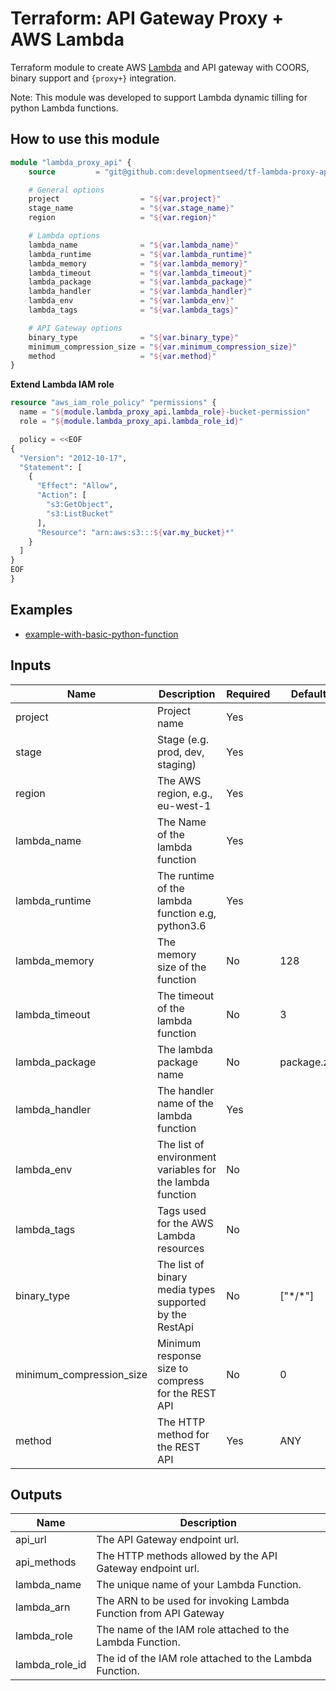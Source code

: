 # Terraform: API Gateway Proxy + AWS Lambda


Terraform module to create AWS [Lambda](https://www.terraform.io/docs/providers/aws/r/lambda_function.html) and API gateway with COORS, binary support and `{proxy+}` integration.

Note: This module was developed to support Lambda dynamic tilling for python Lambda functions.

## How to use this module

```terraform
module "lambda_proxy_api" {
    source         = "git@github.com:developmentseed/tf-lambda-proxy-apigw.git"

    # General options
    project                  = "${var.project}"
    stage_name               = "${var.stage_name}"
    region                   = "${var.region}"

    # Lambda options
    lambda_name              = "${var.lambda_name}"
    lambda_runtime           = "${var.lambda_runtime}"
    lambda_memory            = "${var.lambda_memory}"
    lambda_timeout           = "${var.lambda_timeout}"
    lambda_package           = "${var.lambda_package}"
    lambda_handler           = "${var.lambda_handler}"
    lambda_env               = "${var.lambda_env}"
    lambda_tags              = "${var.lambda_tags}"

    # API Gateway options
    binary_type              = "${var.binary_type}"
    minimum_compression_size = "${var.minimum_compression_size}"
    method                   = "${var.method}"
}
```

**Extend Lambda IAM role**

```terraform
resource "aws_iam_role_policy" "permissions" {
  name = "${module.lambda_proxy_api.lambda_role}-bucket-permission"
  role = "${module.lambda_proxy_api.lambda_role_id}"

  policy = <<EOF
{
  "Version": "2012-10-17",
  "Statement": [
    {
      "Effect": "Allow",
      "Action": [
        "s3:GetObject",
        "s3:ListBucket"
      ],
      "Resource": "arn:aws:s3:::${var.my_bucket}*"
    }
  ]
}
EOF
}
```

## Examples

- [example-with-basic-python-function](https://github.com/developmentseed/tf-lambda-proxy-apigw/tree/master/examples/example-python3.6)


## Inputs

| Name                     | Description                                               | Required | Default     |
|--------------------------|-----------------------------------------------------------|----------|-------------|
| project                  | Project name                                              | Yes      |             |
| stage                    | Stage (e.g. prod, dev, staging)                           | Yes      |             |
| region                   | The AWS region, e.g., eu-west-1                           | Yes      |             |
| lambda_name              | The Name of the lambda function                           | Yes      |             |
| lambda_runtime           | The runtime of the lambda function e.g, python3.6         | Yes      |             |
| lambda_memory            | The memory size of the function                           | No       | 128         |
| lambda_timeout           | The timeout of the lambda function                        | No       | 3           |
| lambda_package           | The lambda package name                                   | No       | package.zip |
| lambda_handler           | The handler name of the lambda function                   | Yes      |             |
| lambda_env               | The list of environment variables for the lambda function | No       |             |
| lambda_tags              | Tags used for the AWS Lambda resources                    | No       |             |
| binary_type              | The list of binary media types supported by the RestApi   | No       | ["\*/\*"]   |
| minimum_compression_size | Minimum response size to compress for the REST API        | No       | 0           |
| method                   | The HTTP method for the REST API                          | Yes      | ANY         |

## Outputs

| Name           | Description                                                                                                        |
| -------------- | ------------------------------------------------------------------------------------------------------------------ |
| api_url        | The API Gateway endpoint url.                                                                                      |
| api_methods    | The HTTP methods allowed by the API Gateway endpoint url.                                                          |
| lambda_name    | The unique name of your Lambda Function.                                                                           |
| lambda_arn     | The ARN to be used for invoking Lambda Function from API Gateway                                                   |
| lambda_role    | The name of the IAM role attached to the Lambda Function.                                                          |
| lambda_role_id | The id of the IAM role attached to the Lambda Function.                                                            |
